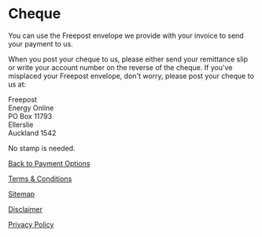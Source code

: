 # Cheque
You can use the Freepost envelope we provide with your invoice to send your payment to us.

When you post your cheque to us, please either send your remittance slip or write your account number on the reverse of the cheque. If you've misplaced your Freepost envelope, don't worry, please post your cheque to us at:

Freepost   
Energy Online  
PO Box 11793  
Ellerslie  
Auckland 1542

No stamp is needed.


[Back to Payment Options](http://www.energyonline.co.nz/business/business_faqs/business_faqs_-_payment_options)



[Terms & Conditions](http://www.energyonline.co.nz/terms)

[Sitemap](http://www.energyonline.co.nz/home/site_map)

[Disclaimer](http://www.energyonline.co.nz/home/site_map/disclaimer)

[Privacy Policy](http://www.energyonline.co.nz/home/site_map/privacy_policy)
